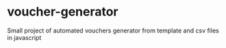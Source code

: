 # voucher-generator

Small project of automated vouchers generator from template and csv files in javascript
